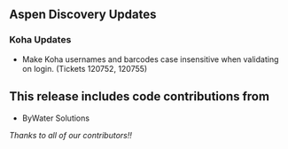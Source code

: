 ## Aspen Discovery Updates
### Koha Updates
- Make Koha usernames and barcodes case insensitive when validating on login. (Tickets 120752, 120755)   

## This release includes code contributions from
- ByWater Solutions

_Thanks to all of our contributors!!_